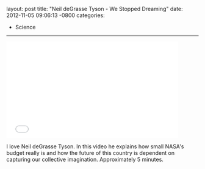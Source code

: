 layout: post
title:  "Neil deGrasse Tyson - We Stopped Dreaming"
date:   2012-11-05 09:06:13 -0800
categories:
  - Science
---

<iframe class="embedly-embed" src="//cdn.embedly.com/widgets/media.html?src=https%3A%2F%2Fwww.youtube.com%2Fembed%2FCbIZU8cQWXc%3Ffeature%3Doembed&url=https%3A%2F%2Fwww.youtube.com%2Fwatch%3Fv%3DCbIZU8cQWXc%26feature%3Dplayer_embedded&image=https%3A%2F%2Fi.ytimg.com%2Fvi%2FCbIZU8cQWXc%2Fhqdefault.jpg&key=d815972c91e546edb5d2d02e509f8b1c&type=text%2Fhtml&schema=youtube" width="450" height="253" scrolling="no" frameborder="0" allowfullscreen></iframe>

I love Neil deGrasse Tyson. In this video he explains how small NASA's budget really is and how the future of this country is dependent on capturing our collective imagination. Approximately 5 minutes.
